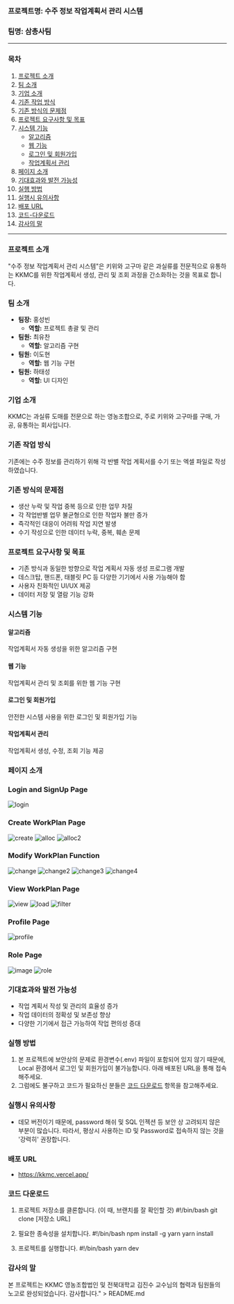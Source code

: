 ### 프로젝트명: 수주 정보 작업계획서 관리 시스템

### 팀명: 삼총사팀

---

### 목차
1. [프로젝트 소개](#프로젝트-소개)
2. [팀 소개](#팀-소개)
3. [기업 소개](#기업-소개)
4. [기존 작업 방식](#기존-작업-방식)
5. [기존 방식의 문제점](#기존-방식의-문제점)
6. [프로젝트 요구사항 및 목표](#프로젝트-요구사항-및-목표)
7. [시스템 기능](#시스템-기능)
    - [알고리즘](#알고리즘)
    - [웹 기능](#웹-기능)
    - [로그인 및 회원가입](#로그인-및-회원가입)
    - [작업계획서 관리](#작업계획서-관리)
8. [페이지 소개](#페이지-소개)
9. [기대효과와 발전 가능성](#기대효과와-발전-가능성)
10. [실행 방법](#실행-방법)
11. [실행시 유의사항](#실행시-유의사항)
12. [배포 URL](#배포-URL)
13. [코드-다운로드](#코드-다운로드)
14. [감사의 말](#감사의-말)

---

### 프로젝트 소개
\"수주 정보 작업계획서 관리 시스템\"은 키위와 고구마 같은 과실류를 전문적으로 유통하는 KKMC를 위한 작업계획서 생성, 관리 및 조회 과정을 간소화하는 것을 목표로 합니다.

### 팀 소개
- **팀장:** 홍성빈
  - **역할:** 프로젝트 총괄 및 관리
- **팀원:** 최유찬
  - **역할:** 알고리즘 구현
- **팀원:** 이도현
  - **역할:** 웹 기능 구현
- **팀원:** 하태성
  - **역할:** UI 디자인

### 기업 소개
KKMC는 과실류 도매를 전문으로 하는 영농조합으로, 주로 키위와 고구마를 구매, 가공, 유통하는 회사입니다.

### 기존 작업 방식
기존에는 수주 정보를 관리하기 위해 각 반별 작업 계획서를 수기 또는 엑셀 파일로 작성하였습니다.

### 기존 방식의 문제점
- 생산 누락 및 작업 중복 등으로 인한 업무 차질
- 각 작업반별 업무 불균형으로 인한 작업자 불만 증가
- 즉각적인 대응이 어려워 작업 지연 발생
- 수기 작성으로 인한 데이터 누락, 중복, 훼손 문제

### 프로젝트 요구사항 및 목표
- 기존 방식과 동일한 방향으로 작업 계획서 자동 생성 프로그램 개발
- 데스크탑, 핸드폰, 태블릿 PC 등 다양한 기기에서 사용 가능해야 함
- 사용자 친화적인 UI/UX 제공
- 데이터 저장 및 열람 기능 강화

### 시스템 기능
#### 알고리즘
작업계획서 자동 생성을 위한 알고리즘 구현

#### 웹 기능
작업계획서 관리 및 조회를 위한 웹 기능 구현

#### 로그인 및 회원가입
안전한 시스템 사용을 위한 로그인 및 회원가입 기능

#### 작업계획서 관리
작업계획서 생성, 수정, 조회 기능 제공

### 페이지 소개

### Login and SignUp Page
![login](https://github.com/kkmcProject/Web/assets/132376178/dbcec6cf-9a41-4d06-a5ec-6b980bf2af01)

### Create WorkPlan Page
![create](https://github.com/kkmcProject/Web/assets/132376178/af45eb1a-99d8-4546-96d2-47bf8d3afaad)
![alloc](https://github.com/kkmcProject/Web/assets/132376178/3d482c85-9dee-4c07-bbbc-6698b19cbdf4)
![alloc2](https://github.com/kkmcProject/Web/assets/132376178/7e138510-0ed6-491a-95c4-a86f6fa248c0)

### Modify WorkPlan Function
![change](https://github.com/kkmcProject/Web/assets/132376178/21214958-c034-47b4-9632-50e1c61e98bd)
![change2](https://github.com/kkmcProject/Web/assets/132376178/8e3cc507-683f-4f56-bf04-2f6bc2c627f7)
![change3](https://github.com/kkmcProject/Web/assets/132376178/61892533-d57f-40c2-907d-7277f29f74b5)
![change4](https://github.com/kkmcProject/Web/assets/132376178/ef3b4a23-299c-4510-8653-450ba3a3849c)

### View WorkPlan Page
![view](https://github.com/kkmcProject/Web/assets/132376178/da4b6064-1222-4d5f-9f49-2dad6fddebf9)
![load](https://github.com/kkmcProject/Web/assets/132376178/2517dd95-8fe1-4341-afce-d91cbc2279d6)
![filter](https://github.com/kkmcProject/Web/assets/132376178/541d038b-e68e-486c-a6c6-cc782a4e5c40)

### Profile Page
![profile](https://github.com/kkmcProject/Web/assets/132376178/9e2ec1c8-1cdd-4177-aa1c-864cec43861e)

### Role Page
![image](https://github.com/kkmcProject/Web/assets/132376178/af0cd062-eaff-4ffc-827c-7643c78ca06d)
![role](https://github.com/kkmcProject/Web/assets/132376178/f9b2aabb-3acf-420c-86e9-3ff7fbf6484c)

### 기대효과와 발전 가능성
- 작업 계획서 작성 및 관리의 효율성 증가
- 작업 데이터의 정확성 및 보존성 향상
- 다양한 기기에서 접근 가능하여 작업 편의성 증대

### 실행 방법
1. 본 프로젝트에 보안상의 문제로 환경변수(.env) 파일이 포함되어 있지 않기 때문에, Local 환경에서 로그인 및 회원가입이 불가능합니다. 아래 배포된 URL을 통해 접속해주세요.
2. 그럼에도 불구하고 코드가 필요하신 분들은 [코드 다운로드](#코드-다운로드) 항목을 참고해주세요.

### 실행시 유의사항
- 데모 버전이기 때문에, password 해쉬 및 SQL 인젝션 등 보안 상 고려되지 않은 부분이 많습니다. 따라서, 평상시 사용하는 ID 및 Password로 접속하지 않는 것을 '강력히' 권장합니다.

### 배포 URL
- https://kkmc.vercel.app/

### 코드 다운로드
1. 프로젝트 저장소를 클론합니다. (이 때, 브랜치를 잘 확인할 것)
    #!/bin/bash 
    git clone [저장소 URL]
    
2. 필요한 종속성을 설치합니다.
    #!/bin/bash 
    npm install -g yarn
    yarn install
    
4. 프로젝트를 실행합니다.
    #!/bin/bash 
    yarn dev

### 감사의 말
본 프로젝트는 KKMC 영농조합법인 및 전북대학교 김진수 교수님의 협력과 팀원들의 노고로 완성되었습니다. 감사합니다." > README.md
